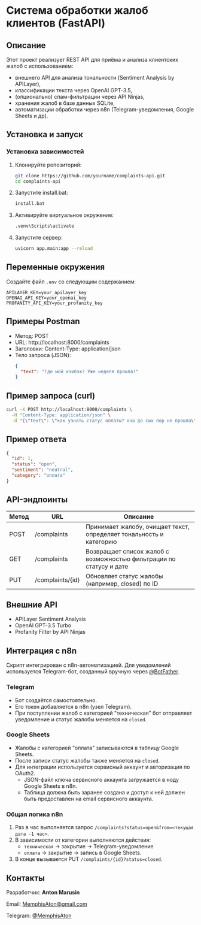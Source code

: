 # Система обработки жалоб клиентов (FastAPI)

## Описание

Этот проект реализует REST API для приёма и анализа клиентских жалоб с использованием:

- внешнего API для анализа тональности (Sentiment Analysis by APILayer),
- классификации текста через OpenAI GPT-3.5,
- (опционально) спам-фильтрации через API Ninjas,
- хранения жалоб в базе данных SQLite,
- автоматизации обработки через n8n (Telegram-уведомления, Google Sheets и др).

## Установка и запуск

### Установка зависимостей

1. Клонируйте репозиторий:
   ```bash
   git clone https://github.com/yourname/complaints-api.git
   cd complaints-api
   ```

2. Запустите install.bat:
   ```bash
   install.bat
   ```

3. Активируйте виртуальное окружение:
   ```bash
   .venv\Scripts\activate
   ```

4. Запустите сервер:
   ```bash
   uvicorn app.main:app --reload
   ```

## Переменные окружения

Создайте файл `.env` со следующим содержанием:

```
APILAYER_KEY=your_apilayer_key
OPENAI_API_KEY=your_openai_key
PROFANITY_API_KEY=your_profanity_key
```

## Примеры Postman

- Метод: POST
- URL: http://localhost:8000/complaints
- Заголовки: Content-Type: application/json
- Тело запроса (JSON):
  ```json
  {
    "text": "Где мой кэшбэк? Уже неделя прошла!"
  }
  ```
## Пример запроса (curl)

```bash
curl -X POST http://localhost:8000/complaints \
  -H "Content-Type: application/json" \
  -d "{\"text\": \"как узнать статус оплаты? она до сих пор не прошла\"}"
```

## Пример ответа

```json
{
  "id": 1,
  "status": "open",
  "sentiment": "neutral",
  "category": "оплата"
}
```

## API-эндпоинты

| Метод | URL                       | Описание                                                              |
|-------|---------------------------|-----------------------------------------------------------------------|
| POST  | /complaints               | Принимает жалобу, очищает текст, определяет тональность и категорию   |
| GET   | /complaints               | Возвращает список жалоб с возможностью фильтрации по статусу и дате   |
| PUT   | /complaints/{id}          | Обновляет статус жалобы (например, closed) по ID                      |



## Внешние API

- APILayer Sentiment Analysis
- OpenAI GPT-3.5 Turbo
- Profanity Filter by API Ninjas

## Интеграция с n8n

Скрипт интегрирован с n8n-автоматизацией. Для уведомлений используется Telegram-бот, созданный вручную через [@BotFather](https://t.me/BotFather).

### Telegram

- Бот создаётся самостоятельно.
- Его токен добавляется в n8n (узел Telegram).
- При поступлении жалоб с категорией "техническая" бот отправляет уведомление и статус жалобы меняется на `closed`.

### Google Sheets

- Жалобы с категорией "оплата" записываются в таблицу Google Sheets.
- После записи статус жалобы также меняется на `closed`.
- Для интеграции используется сервисный аккаунт и авторизация по OAuth2.
  - JSON-файл ключа сервисного аккаунта загружается в ноду Google Sheets в n8n.
  - Таблица должна быть заранее создана и доступ к ней должен быть предоставлен на email сервисного аккаунта.

### Общая логика n8n

1. Раз в час выполняется запрос `/complaints?status=open&from=<текущая дата -1 час>`.
2. В зависимости от категории выполняются действия:
   - `техническая` → закрытие → Telegram-уведомление
   - `оплата` → закрытие → запись в Google Sheets.
3. В конце вызывается PUT `/complaints/{id}?status=closed`.


## Контакты

Разработчик: **Anton Marusin**  

Email: MemphisAton@gmail.com

Telegram: [@MemphisAton](https://t.me/memphisaton)